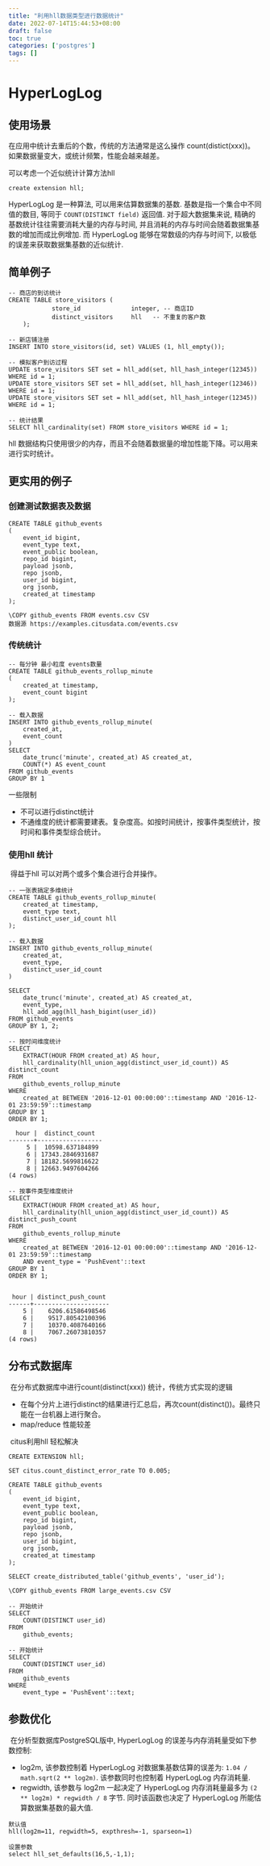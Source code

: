 ```yaml
---
title: "利用hll数据类型进行数据统计"
date: 2022-07-14T15:44:53+08:00
draft: false
toc: true
categories: ['postgres']
tags: []
---
```


# HyperLogLog

## 使用场景

在应用中统计去重后的个数，传统的方法通常是这么操作 count(distict(xxx))。 如果数据量变大，或统计频繁，性能会越来越差。

可以考虑一个近似统计计算方法hll

```
create extension hll;
```

HyperLogLog 是一种算法, 可以用来估算数据集的基数. 基数是指一个集合中不同值的数目, 等同于 `COUNT(DISTINCT field)` 返回值. 对于超大数据集来说, 精确的基数统计往往需要消耗大量的内存与时间, 并且消耗的内存与时间会随着数据集基数的增加而成比例增加. 而 HyperLogLog 能够在常数级的内存与时间下, 以极低的误差来获取数据集基数的近似统计.

## 简单例子

```
-- 商店的到访统计
CREATE TABLE store_visitors (
            store_id              integer, -- 商店ID
            distinct_visitors     hll   -- 不重复的客户数
    );
    
-- 新店铺注册
INSERT INTO store_visitors(id, set) VALUES (1, hll_empty());

-- 模拟客户到访过程
UPDATE store_visitors SET set = hll_add(set, hll_hash_integer(12345)) WHERE id = 1;
UPDATE store_visitors SET set = hll_add(set, hll_hash_integer(12346)) WHERE id = 1;
UPDATE store_visitors SET set = hll_add(set, hll_hash_integer(12345)) WHERE id = 1;

-- 统计结果
SELECT hll_cardinality(set) FROM store_visitors WHERE id = 1;
```

hll 数据结构只使用很少的内存，而且不会随着数据量的增加性能下降。可以用来进行实时统计。



## 更实用的例子

### 创建测试数据表及数据

```
CREATE TABLE github_events
(
    event_id bigint,
    event_type text,
    event_public boolean,
    repo_id bigint,
    payload jsonb,
    repo jsonb,
    user_id bigint,
    org jsonb,
    created_at timestamp
);

\COPY github_events FROM events.csv CSV
数据源 https://examples.citusdata.com/events.csv
```

### 传统统计



```
-- 每分钟 最小粒度 events数量 
CREATE TABLE github_events_rollup_minute
(
    created_at timestamp,
    event_count bigint
);

-- 载入数据
INSERT INTO github_events_rollup_minute(
    created_at,
    event_count
)
SELECT
    date_trunc('minute', created_at) AS created_at,
    COUNT(*) AS event_count
FROM github_events
GROUP BY 1

```

一些限制

- 不可以进行distinct统计
- 不通维度的统计都需要建表。复杂度高。如按时间统计，按事件类型统计，按时间和事件类型综合统计。

### 使用hll 统计



​	得益于hll 可以对两个或多个集合进行合并操作。

```
-- 一张表搞定多维统计
CREATE TABLE github_events_rollup_minute(
    created_at timestamp,
    event_type text,
    distinct_user_id_count hll
);

-- 载入数据
INSERT INTO github_events_rollup_minute(
    created_at,
    event_type,
    distinct_user_id_count
)

SELECT
    date_trunc('minute', created_at) AS created_at,
    event_type,
    hll_add_agg(hll_hash_bigint(user_id))
FROM github_events
GROUP BY 1, 2;

```

```
-- 按时间维度统计
SELECT
    EXTRACT(HOUR FROM created_at) AS hour,
    hll_cardinality(hll_union_agg(distinct_user_id_count)) AS distinct_count
FROM
    github_events_rollup_minute
WHERE
    created_at BETWEEN '2016-12-01 00:00:00'::timestamp AND '2016-12-01 23:59:59'::timestamp
GROUP BY 1
ORDER BY 1;

  hour |  distinct_count
-------+------------------
     5 |  10598.637184899
     6 | 17343.2846931687
     7 | 18182.5699816622
     8 | 12663.9497604266
(4 rows)
```

```
-- 按事件类型维度统计
SELECT
    EXTRACT(HOUR FROM created_at) AS hour,
    hll_cardinality(hll_union_agg(distinct_user_id_count)) AS distinct_push_count
FROM
    github_events_rollup_minute
WHERE
    created_at BETWEEN '2016-12-01 00:00:00'::timestamp AND '2016-12-01 23:59:59'::timestamp
    AND event_type = 'PushEvent'::text
GROUP BY 1
ORDER BY 1;


 hour | distinct_push_count
------+---------------------
    5 |    6206.61586498546
    6 |    9517.80542100396
    7 |    10370.4087640166
    8 |    7067.26073810357
(4 rows)
```

## 分布式数据库

​	在分布式数据库中进行count(distinct(xxx)) 统计，传统方式实现的逻辑

- 在每个分片上进行distinct的结果进行汇总后，再次count(distinct())。最终只能在一台机器上进行聚合。
- map/reduce  性能较差

​    citus利用hll 轻松解决

```
CREATE EXTENSION hll;
```

```
SET citus.count_distinct_error_rate TO 0.005;
```

```
CREATE TABLE github_events
(
    event_id bigint,
    event_type text,
    event_public boolean,
    repo_id bigint,
    payload jsonb,
    repo jsonb,
    user_id bigint,
    org jsonb,
    created_at timestamp
);

SELECT create_distributed_table('github_events', 'user_id');

\COPY github_events FROM large_events.csv CSV

-- 开始统计
SELECT
    COUNT(DISTINCT user_id)
FROM
    github_events;

-- 开始统计
SELECT
    COUNT(DISTINCT user_id)
FROM
    github_events
WHERE
    event_type = 'PushEvent'::text;
```


## 参数优化

​			在分析型数据库PostgreSQL版中, HyperLogLog 的误差与内存消耗量受如下参数控制:

- log2m, 该参数控制着 HyperLogLog 对数据集基数估算的误差为: `1.04 / math.sqrt(2 ** log2m)`. 该参数同时也控制着 HyperLogLog 内存消耗量.
- regwidth, 该参数与 log2m 一起决定了 HyperLogLog 内存消耗量最多为 `(2 ** log2m) * regwidth / 8` 字节. 同时该函数也决定了 HyperLogLog 所能估算数据集基数的最大值.

```
默认值
hll(log2m=11, regwidth=5, expthresh=-1, sparseon=1)	
```

```
设置参数
select hll_set_defaults(16,5,-1,1);
```


